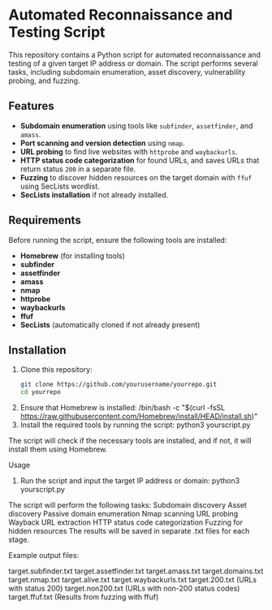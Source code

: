 # Automated Reconnaissance and Testing Script

This repository contains a Python script for automated reconnaissance and testing of a given target IP address or domain. The script performs several tasks, including subdomain enumeration, asset discovery, vulnerability probing, and fuzzing.

## Features

- **Subdomain enumeration** using tools like `subfinder`, `assetfinder`, and `amass`.
- **Port scanning and version detection** using `nmap`.
- **URL probing** to find live websites with `httprobe` and `waybackurls`.
- **HTTP status code categorization** for found URLs, and saves URLs that return status `200` in a separate file.
- **Fuzzing** to discover hidden resources on the target domain with `ffuf` using SecLists wordlist.
- **SecLists installation** if not already installed.

## Requirements

Before running the script, ensure the following tools are installed:

- **Homebrew** (for installing tools)
- **subfinder**
- **assetfinder**
- **amass**
- **nmap**
- **httprobe**
- **waybackurls**
- **ffuf**
- **SecLists** (automatically cloned if not already present)

## Installation

1. Clone this repository:
   ```bash
   git clone https://github.com/yourusername/yourrepo.git
   cd yourrepo
2. Ensure that Homebrew is installed:
   /bin/bash -c "$(curl -fsSL https://raw.githubusercontent.com/Homebrew/install/HEAD/install.sh)"
3. Install the required tools by running the script:
   python3 yourscript.py
   
The script will check if the necessary tools are installed, and if not, it will install them using Homebrew.

Usage

1. Run the script and input the target IP address or domain:
    python3 yourscript.py
   
The script will perform the following tasks:
Subdomain discovery
Asset discovery
Passive domain enumeration
Nmap scanning
URL probing
Wayback URL extraction
HTTP status code categorization
Fuzzing for hidden resources
The results will be saved in separate .txt files for each stage.

Example output files:

target.subfinder.txt
target.assetfinder.txt
target.amass.txt
target.domains.txt
target.nmap.txt
target.alive.txt
target.waybackurls.txt
target.200.txt (URLs with status 200)
target.non200.txt (URLs with non-200 status codes)
target.ffuf.txt (Results from fuzzing with ffuf)
